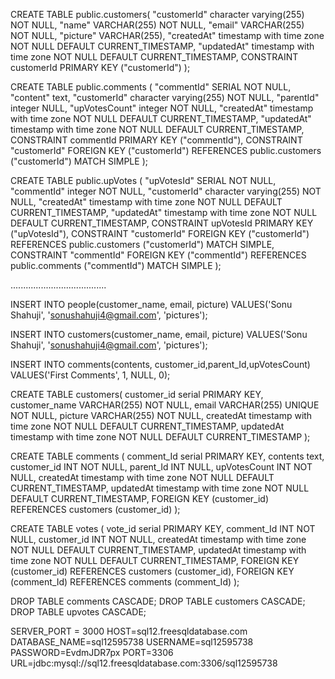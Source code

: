 CREATE TABLE public.customers(
	"customerId" character varying(255) NOT NULL,
	"name" VARCHAR(255) NOT NULL,
	"email" VARCHAR(255) NOT NULL,
	"picture" VARCHAR(255),
	"createdAt" timestamp with time zone NOT NULL DEFAULT CURRENT_TIMESTAMP, 
	"updatedAt" timestamp with time zone NOT NULL DEFAULT CURRENT_TIMESTAMP,
	CONSTRAINT customerId PRIMARY KEY ("customerId")
);

CREATE TABLE public.comments 
( 
"commentId" SERIAL NOT NULL, 
"content" text, 
"customerId" character varying(255) NOT NULL, 
"parentId" integer NULL, 
"upVotesCount" integer NOT NULL,
"createdAt" timestamp with time zone NOT NULL DEFAULT CURRENT_TIMESTAMP, 
"updatedAt" timestamp with time zone NOT NULL DEFAULT CURRENT_TIMESTAMP, 
CONSTRAINT commentId PRIMARY KEY ("commentId"),
CONSTRAINT "customerId" FOREIGN KEY ("customerId") 
REFERENCES public.customers ("customerId") MATCH SIMPLE
); 


CREATE TABLE public.upVotes 
( 
"upVotesId" SERIAL NOT NULL, 
"commentId" integer NOT NULL, 
"customerId" character varying(255) NOT NULL, 
"createdAt" timestamp with time zone NOT NULL DEFAULT CURRENT_TIMESTAMP, 
"updatedAt" timestamp with time zone NOT NULL DEFAULT CURRENT_TIMESTAMP, 
CONSTRAINT upVotesId PRIMARY KEY ("upVotesId"),
CONSTRAINT "customerId" FOREIGN KEY ("customerId") 
REFERENCES public.customers ("customerId") MATCH SIMPLE,
CONSTRAINT "commentId" FOREIGN KEY ("commentId") 
REFERENCES public.comments ("commentId") MATCH SIMPLE
); 

......................................


INSERT INTO people(customer_name, email, picture) VALUES('Sonu Shahuji', 'sonushahuji4@gmail.com', 'pictures');

INSERT INTO customers(customer_name, email, picture) VALUES('Sonu Shahuji', 'sonushahuji4@gmail.com', 'pictures');


INSERT INTO comments(contents, customer_id,parent_Id,upVotesCount) VALUES('First Comments', 1, NULL, 0);

CREATE TABLE customers(
    customer_id serial PRIMARY KEY,
    customer_name VARCHAR(255) NOT NULL,
    email VARCHAR(255) UNIQUE NOT NULL,
    picture VARCHAR(255) NOT NULL,
    createdAt timestamp with time zone NOT NULL DEFAULT CURRENT_TIMESTAMP, 
	updatedAt timestamp with time zone NOT NULL DEFAULT CURRENT_TIMESTAMP
);

CREATE TABLE comments 
( 
    comment_Id serial PRIMARY KEY, 
    contents text, 
    customer_id INT NOT NULL, 
    parent_Id INT NULL, 
    upVotesCount INT NOT NULL,
    createdAt timestamp with time zone NOT NULL DEFAULT CURRENT_TIMESTAMP, 
	updatedAt timestamp with time zone NOT NULL DEFAULT CURRENT_TIMESTAMP,
    FOREIGN KEY (customer_id) REFERENCES customers (customer_id)
); 

CREATE TABLE votes 
( 
    vote_id serial PRIMARY KEY, 
    comment_Id INT NOT NULL, 
    customer_id INT NOT NULL, 
    createdAt timestamp with time zone NOT NULL DEFAULT CURRENT_TIMESTAMP, 
	updatedAt timestamp with time zone NOT NULL DEFAULT CURRENT_TIMESTAMP,
    FOREIGN KEY (customer_id) REFERENCES customers (customer_id),
    FOREIGN KEY (comment_Id) REFERENCES comments (comment_Id)
); 

DROP TABLE comments CASCADE;
DROP TABLE customers CASCADE;
DROP TABLE upvotes CASCADE;


SERVER_PORT = 3000
HOST=sql12.freesqldatabase.com
DATABASE_NAME=sql12595738
USERNAME=sql12595738
PASSWORD=EvdmJDR7px
PORT=3306
URL=jdbc:mysql://sql12.freesqldatabase.com:3306/sql12595738